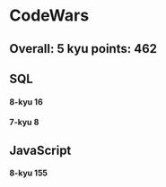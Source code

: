 # CodeWars
##  Overall: 5 kyu	 points: 462
## SQL
#### 8-kyu	16 
#### 7-kyu	8

## JavaScript
#### 8-kyu	155
